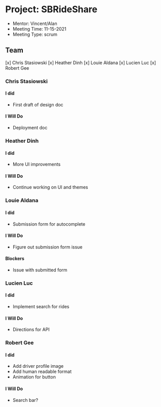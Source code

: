# Project: SBRideShare
* Mentor: Vincent/Alan
* Meeting Time: 11-15-2021
* Meeting Type: scrum

## Team
[x] Chris Stasiowski
[x] Heather Dinh
[x] Louie Aldana
[x] Lucien Luc
[x] Robert Gee

### Chris Stasiowski

#### I did
* First draft of design doc

#### I Will Do
* Deployment doc

### Heather Dinh

#### I did
* More UI improvements

#### I Will Do
* Continue working on UI and themes

### Louie Aldana

#### I did
* Submission form for autocomplete

#### I Will Do
* Figure out submission form issue

#### Blockers
* Issue with submitted form

### Lucien Luc

#### I did
* Implement search for rides

#### I Will Do
* Directions for API

### Robert Gee

#### I did
* Add driver profile image
* Add human readable format
* Animation for button

#### I Will Do
* Search bar?